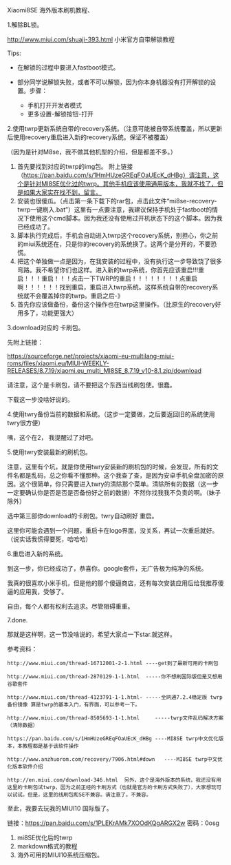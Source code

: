 Xiaomi8SE 海外版本刷机教程、

1.解除BL锁。

http://www.miui.com/shuaji-393.html 小米官方自带解锁教程

Tips:

- 在解锁的过程中要进入fastboot模式。

- 部分同学说解锁失败，或者不可以解锁，因为你本身机器没有打开解锁的设置。步骤：
  - 手机打开开发者模式
  - 更多设置-解锁按钮-打开
    
    

2.使用twrp更新系统自带的recovery系统。（注意可能被自带系统覆盖，所以更新后使用recovery重启进入新的recovery系统。保证不被覆盖）

（因为是针对M8se，我不做其他机型的介绍，但是都差不多。）

1. 首先要找到对应的twrp的img包。 附上链接（https://pan.baidu.com/s/1HmHUzeGREqFOaUEcK_dHBg）请注意，这个是针对MI8SE优化过的twrp。其他手机应该使用通用版本，我就不找了，但是如果大家实在找不到，留言。
2. 安装也很傻瓜。（点击第一条下载下的rar包，点击此文件“mi8se-recovery-twrp一键刷入.bat”）这里有一点要注意，我建议保持手机处于fastboot的情况下使用这个cmd脚本。因为我还没有使用过开机状态下的这个脚本。因为我已经成功了。
3. 脚本执行完成后，手机会自动进入twrp这个recovery系统，别担心，你之前的miui系统还在，只是你的recovery的系统换了。这两个是分开的，不要恐慌。
4.  把这个单独做一点是因为，在我安装的过程中，没有执行这一步导致饶了很多弯路。我不希望你们也这样。进入新的twrp系统，你首先应该重启!!!重启！！！重启！！！点击一下TWRP的重启！！！！！！！！点重启啊！！！！！！找到重启，重启进入twrp系统。这样系统自带的recovery系统就不会覆盖掉你的twrp。重启之后-》
5. 首先你应该做备份，备份这个操作也在twrp这里操作。（比原生的recovery好用多了，功能更强大）

3.download对应的 卡刷包。

先附上链接：

https://sourceforge.net/projects/xiaomi-eu-multilang-miui-roms/files/xiaomi.eu/MIUI-WEEKLY-RELEASES/8.7.19/xiaomi.eu_multi_MI8SE_8.7.19_v10-8.1.zip/download

请注意，这个是卡刷包，请不要把这个东西当线刷包使。很蠢。

下载这一步没啥好说的。

4.使用twry备份当前的数据和系统。（这步一定要做，之后要返回旧的系统使用twry很方便）

咦，这个在2， 我提醒过了对吧。

5.使用twry安装最新的刷机包。

注意，这里有个坑，就是你使用twry安装新的刷机包的时候，会发现，所有的文件名都是乱码，总之你看不懂那种。这个我查了查，是因为安卓手机全盘加密的原因。这个很简单，你只需要进入twry的清除那个菜单。清除所有的数据（这一步一定要确认你是否是否是否备份好之前的数据）不然你找我我不负责的啊。（妹子除外）

选中第三部你download的卡刷包。twry自动刷好 重启。

这里你可能会遇到一个问题，重启卡在logo界面，没关系，再试一次重启就好。（说实话我慌得要死，哈哈哈）

6.重启进入新的系统。

到这一步，你已经成功了，恭喜你。google套件，无广告极为纯净的系统。

我真的很喜欢小米手机，但是他的那个傻逼商店，还有每次安装应用后给我推荐傻逼的应用我，受够了。

自由，每个人都有权利去追求。尽管阻碍重重。



7.done.

那就是这样啊，这一节没啥说的，希望大家点一下star.就这样。



参考资料：

	http://www.miui.com/thread-16712001-2-1.html ----get到了最新可用的卡刷包

	http://www.miui.com/thread-2870129-1-1.html  -----你不想刷国际版但是又想用谷歌套件

	http://www.miui.com/thread-4123791-1-1.html- -----全网通7.2.4稳定版 twrp备份镜像 算是twrp的基本入门，有界面，可以参考一下。

	http://www.miui.com/thread-8505693-1-1.html     -----twrp文件乱码解决方案（清除数据）

	https://pan.baidu.com/s/1HmHUzeGREqFOaUEcK_dHBg ----MI8SE twrp中文优化版本，本教程都是基于该软件操作

	http://www.anzhuorom.com/recovery/7906.html#down   ----MI8SE twrp中文优化版本软件介绍

	http://en.miui.com/download-346.html  另外，这个是海外版本的系统，我还没有用这里的卡刷包试twrp，因为之前正经的卡刷方式（也就是官方的卡刷方式失败了），大家想玩可以试试。但是，这里的线刷包和SE不兼容。请注意了。不兼容。



至此，我要去玩我的MIUI10 国际版了。

链接：https://pan.baidu.com/s/1PLEKrAMk7XOOdKQgARGX2w 密码：0osg
1. mi8SE优化后的twrp
2. markdown格式的教程
3. 海外可用的MIUI10系统压缩包。
	
